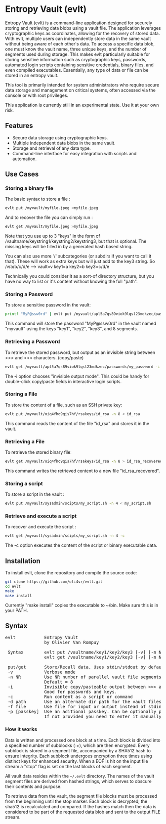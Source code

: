 # Entropy Vault (evlt)

Entropy Vault (evlt) is a command-line application designed for securely storing and retrieving data blobs using a vault file. The application leverages cryptographic keys as coordinates, allowing for the recovery of stored data. With evlt, multiple users can independently store data in the same vault without being aware of each other's data. To access a specific data blob, one must know the vault name, three unique keys, and the number of segments used during storage. This makes evlt particularly suitable for storing sensitive information such as cryptographic keys, passwords, automated login scripts containing sensitive credentials, binary files, and even compiled executables. Essentially, any type of data or file can be stored in an entropy vault.

This tool is primarily intended for system administrators who require secure data storage and management on critical systems, often accessed via the console or with root privileges.

This application is currently still in an experimental state. Use it at your own risk.

## Features

- Secure data storage using cryptographic keys.
- Multiple independent data blobs in the same vault.
- Storage and retrieval of any data type.
- Command-line interface for easy integration with scripts and automation.

## Use Cases

### Storing a binary file

The basic syntax to store a file :
```bash
evlt put /myvault/myfile.jpeg <myfile.jpeg
```

And to recover the file you can simply run :
```bash
evlt get /myvault/myfile.jpeg >myfile.jpeg
```

Note that you use up to 3 "keys" in the form of /vaultname/keystring1/keystring2/keystring3, but that is optional.
The missing keys will be filled in by a generated hash based string.

You can also use more '/' subcategories (or subdirs if you want to call it that). These will work as extra keys but will just add to the key3 string. So /v/a/b/c/d/e  --> vault=v key1=a key2=b key3=c/d/e

Technically you could consider it as a sort-of directory structure, but you have no way to list or it's content without knowing the full "path".

### Storing a Password

To store a sensitive password in the vault:

```bash
printf "MyP@ssw0rd" | evlt put /myvault/apl5a7qs89viok9lqsl23mdkzec/passwords/my_password 
```

This command will store the password "MyP@ssw0rd" in the vault named "myvault" using the keys "key1", "key2", "key3", and 8 segments.

### Retrieving a Password

To retrieve the stored password, but output as an invisible string between >>> and <<< characters. (copy/paste)

```bash
evlt get /myvault/apl5a7qs89viok9lqsl23mdkzec/passwords/my_password -i
```

The -i option chooses "invisible output mode". This could be handy for double-click copy/paste fields in interactive login scripts.

### Storing a File

To store the content of a file, such as an SSH private key:

```bash
evlt put /myvault/oiq4fho9qis7hf/rsakeys/id_rsa -n 8 < id_rsa
```

This command reads the content of the file "id_rsa" and stores it in the vault.

### Retrieving a File

To retrieve the stored binary file:

```bash
evlt get /myvault/oiq4fho9qis7hf/rsakeys/id_rsa -n 8 > id_rsa_recovered
```

This command writes the retrieved content to a new file "id_rsa_recovered".

### Storing a script

To store a script in the vault :

```bash
evlt put /myvault/sysadmin/scipts/my_script.sh -n 4 < my_script.sh
```

### Retrieve and execute a script

To recover and execute the script :

```bash
evlt get /myvault/sysadmin/scipts/my_script.sh -n 4 -c 
```

The -c option executes the content of the script or binary executable data.

## Installation

To install evlt, clone the repository and compile the source code:

```bash
git clone https://github.com/oli4vr/evlt.git
cd evlt
make
make install
```
Currently "make install" copies the executable to ~/bin. Make sure this is in your PATH.

## Syntax

<pre>
evlt           Entropy Vault
               by Olivier Van Rompuy

 Syntax        evlt put /vaultname/key1/key2/key3 [-v] [-n NR_SEGMENTS]
               evlt get /vaultname/key1/key2/key3 [-v] [-n NR_SEGMENTS]

 put/get       Store/Recall data. Uses stdin/stdout by default
 -v            Verbose mode
 -n NR         Use NR number of parallel vault file segments
               Default = 8
 -i            Invisible copy/pasteable output between >>> and <<<
               Good for passwords and keys.
 -c            Run content as a script or command
 -d path       Use an alternate dir path for the vault files
 -f file       Use file for input or output instead of stdin or stdout
 -p [passkey]  Use an aditional passkey. Can be optionally provided on the cli.
               If not provided you need to enter it manually via a password prompt.
</pre>

### How it works
Data is written and processed one block at a time. Each block is divided into a specified number of subblocks (`-n`), which are then encrypted. Every subblock is stored in a segment file, accompanied by a SHA512 hash to ensure integrity. Each subblock undergoes encryption three times using distinct keys for enhanced security. When a EOF is hit on the input file stream a "stop" flag is set on the last blocks of each segment.

All vault data resides within the `~/.evlt` directory. The names of the vault segment files are derived from hashed strings, which serves to obscure their contents and purpose.

To retrieve data from the vault, the segment file blocks must be processed from the beginning until the stop marker. Each block is decrypted, the sha512 is recalculated and compared. If the hashes match then the data is considered to be part of the requested data blob and sent to the output FILE stream.

